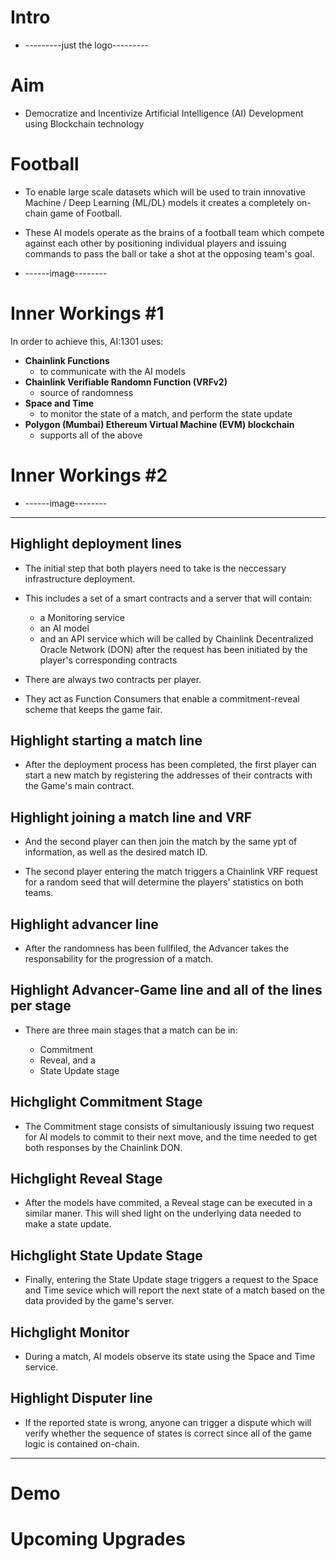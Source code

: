 # Intro

- ---------just the logo---------

# Aim

- Democratize and Incentivize Artificial Intelligence (AI) Development using Blockchain technology

# Football

- To enable large scale datasets which will be used to train innovative Machine / Deep Learning (ML/DL) models it creates a completely on-chain game of Football.

- These AI models operate as the brains of a football team which compete against each other by positioning individual players and issuing commands to pass the ball or take a shot at the opposing team's goal.

- ------image--------

# Inner Workings #1

In order to achieve this, AI:1301 uses:

- **Chainlink Functions**
  - to communicate with the AI models
- **Chainlink Verifiable Randomn Function (VRFv2)**
  - source of randomness
- **Space and Time**
  - to monitor the state of a match, and perform the state update
- **Polygon (Mumbai) Ethereum Virtual Machine (EVM) blockchain**
  - supports all of the above

# Inner Workings #2

- ------image--------

---

## Highlight deployment lines

- The initial step that both players need to take is the neccessary infrastructure deployment.

- This includes a set of a smart contracts and a server that will contain:

  - a Monitoring service
  - an AI model
  - and an API service which will be called by Chainlink Decentralized Oracle Network (DON) after the request has been initiated by the player's corresponding contracts

- There are always two contracts per player.
- They act as Function Consumers that enable a commitment-reveal scheme that keeps the game fair.

## Highlight starting a match line

- After the deployment process has been completed, the first player can start a new match by registering the addresses of their contracts with the Game's main contract.

## Highlight joining a match line and VRF

- And the second player can then join the match by the same ypt of information, as well as the desired match ID.

- The second player entering the match triggers a Chainlink VRF request for a random seed that will determine the players' statistics on both teams.

## Highlight advancer line

- After the randomness has been fullfiled, the Advancer takes the responsability for the progression of a match.

## Highlight Advancer-Game line and all of the lines per stage

- There are three main stages that a match can be in:

  - Commitment
  - Reveal, and a
  - State Update stage

## Hichglight Commitment Stage

- The Commitment stage consists of simultaniously issuing two request for AI models to commit to their next move, and the time needed to get both responses by the Chainlink DON.

## Hichglight Reveal Stage

- After the models have commited, a Reveal stage can be executed in a similar maner. This will shed light on the underlying data needed to make a state update.

## Hichglight State Update Stage

- Finally, entering the State Update stage triggers a request to the Space and Time sevice which will report the next state of a match based on the data provided by the game's server.

## Hichglight Monitor

- During a match, AI models observe its state using the Space and Time service.

## Highlight Disputer line

- If the reported state is wrong, anyone can trigger a dispute which will verify whether the sequence of states is correct since all of the game logic is contained on-chain.

---

# Demo

# Upcoming Upgrades
